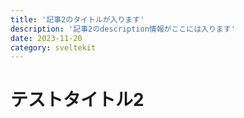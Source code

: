 ```yaml
---
title: '記事2のタイトルが入ります'
description: '記事2のdescription情報がここには入ります'
date: 2023-11-20
category: sveltekit
---
```


# テストタイトル2
